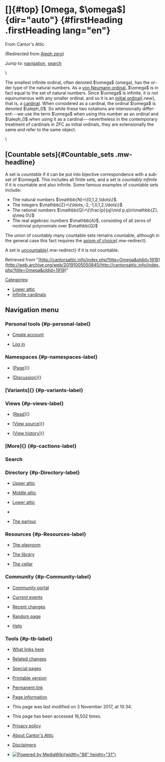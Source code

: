 <div id="mw-page-base" class="noprint">

</div>

<div id="mw-head-base" class="noprint">

</div>

<div id="content" class="mw-body" role="main">

[]{#top}
[Omega, \$\\omega\$]{dir="auto"} {#firstHeading .firstHeading lang="en"}
================================

<div id="bodyContent" class="mw-body-content">

<div id="siteSub">

From Cantor's Attic

</div>

<div id="contentSub">

(Redirected from [Aleph
zero](/web/20191005050845/http://cantorsattic.info/index.php?title=Aleph_zero&redirect=no "Aleph zero"))

</div>

<div id="jump-to-nav" class="mw-jump">

Jump to: [navigation](#mw-navigation), [search](#p-search)

</div>

<div id="mw-content-text" class="mw-content-ltr" lang="en" dir="ltr">

\

The smallest infinite ordinal, often denoted \$\\omega\$ (omega), has
the order type of the natural numbers. As a [von Neumann
ordinal](/web/20191005050845/http://cantorsattic.info/Ordinal "Ordinal"),
\$\\omega\$ is in fact equal to the set of natural numbers. Since
\$\\omega\$ is infinite, it is not equinumerous with any smaller
ordinal, and so it is an [initial
ordinal](/web/20191005050845/http://cantorsattic.info/index.php?title=Initial_ordinal&action=edit&redlink=1 "Initial ordinal (page does not exist)"){.new},
that is, a
[cardinal](/web/20191005050845/http://cantorsattic.info/Cardinal "Cardinal").
When considered as a cardinal, the ordinal \$\\omega\$ is denoted
\$\\aleph\_0\$. So while these two notations are intensionally
different---we use the term \$\\omega\$ when using this number as an
ordinal and \$\\aleph\_0\$ when using it as a cardinal---nevertheless in
the contemporary treatment of cardinals in ZFC as initial ordinals, they
are extensionally the same and refer to the same object.

\

[Countable sets]{#Countable_sets .mw-headline}
----------------------------------------------

A set is *countable* if it can be put into bijective correspondence with
a subset of \$\\omega\$. This includes all finite sets, and a set is
*countably infinite* if it is countable and also infinite. Some famous
examples of countable sets include:

-   The natural numbers \$\\mathbb{N}=\\{0,1,2,\\ldots\\}\$.
-   The integers \$\\mathbb{Z}=\\{\\ldots,-2,-1,0,1,2,\\ldots\\}\$
-   The rational numbers \$\\mathbb{Q}=\\{\\frac{p}{q}\\mid
    p,q\\in\\mathbb{Z}, q\\neq 0\\}\$
-   The real algebraic numbers \$\\mathbb{A}\$, consisting of all zeros
    of nontrivial polynomials over \$\\mathbb{Q}\$

The union of countably many countable sets remains countable, although
in the general case this fact requires the [axiom of
choice](/web/20191005050845/http://cantorsattic.info/Axiom_of_choice "Axiom of choice"){.mw-redirect}.

A set is
[uncountable](/web/20191005050845/http://cantorsattic.info/Uncountable "Uncountable"){.mw-redirect}
if it is not countable.

</div>

<div class="printfooter">

Retrieved from
"[http://cantorsattic.info/index.php?title=Omega&oldid=1919](http://web.archive.org/web/20191005050845/http://cantorsattic.info/index.php?title=Omega&oldid=1919)"

</div>

<div id="catlinks" class="catlinks">

<div id="mw-normal-catlinks" class="mw-normal-catlinks">

[Categories](/web/20191005050845/http://cantorsattic.info/Special:Categories "Special:Categories"):
-   [Lower
    attic](/web/20191005050845/http://cantorsattic.info/Category:Lower_attic "Category:Lower attic")
-   [Infinite
    cardinals](/web/20191005050845/http://cantorsattic.info/Category:Infinite_cardinals "Category:Infinite cardinals")

</div>

</div>

<div class="visualClear">

</div>

</div>

</div>

<div id="mw-navigation">

Navigation menu
---------------

<div id="mw-head">

<div id="p-personal" role="navigation"
aria-labelledby="p-personal-label">

### Personal tools {#p-personal-label}

-   <div id="pt-createaccount">

    </div>

    [Create
    account](/web/20191005050845/http://cantorsattic.info/index.php?title=Special:UserLogin&returnto=Omega&type=signup)
-   <div id="pt-login">

    </div>

    [Log
    in](/web/20191005050845/http://cantorsattic.info/index.php?title=Special:UserLogin&returnto=Omega "You are encouraged to log in; however, it is not mandatory [o]")

</div>

<div id="left-navigation">

<div id="p-namespaces" class="vectorTabs" role="navigation"
aria-labelledby="p-namespaces-label">

### Namespaces {#p-namespaces-label}

-   <div id="ca-nstab-main">

    </div>

    [[Page](/web/20191005050845/http://cantorsattic.info/Omega "View the content page [c]")]{}
-   <div id="ca-talk">

    </div>

    [[Discussion](/web/20191005050845/http://cantorsattic.info/index.php?title=Talk:Omega&action=edit&redlink=1 "Discussion about the content page [t]")]{}

</div>

<div id="p-variants" class="vectorMenu emptyPortlet" role="navigation"
aria-labelledby="p-variants-label">

### [Variants]{}[](#) {#p-variants-label}

<div class="menu">

</div>

</div>

</div>

<div id="right-navigation">

<div id="p-views" class="vectorTabs" role="navigation"
aria-labelledby="p-views-label">

### Views {#p-views-label}

-   <div id="ca-view">

    </div>

    [[Read](/web/20191005050845/http://cantorsattic.info/Omega)]{}
-   <div id="ca-viewsource">

    </div>

    [[View
    source](/web/20191005050845/http://cantorsattic.info/index.php?title=Omega&action=edit "This page is protected.
    You can view its source [e]")]{}
-   <div id="ca-history">

    </div>

    [[View
    history](/web/20191005050845/http://cantorsattic.info/index.php?title=Omega&action=history "Past revisions of this page [h]")]{}

</div>

<div id="p-cactions" class="vectorMenu emptyPortlet" role="navigation"
aria-labelledby="p-cactions-label">

### [More]{}[](#) {#p-cactions-label}

<div class="menu">

</div>

</div>

<div id="p-search" role="search">

### Search

<div id="simpleSearch">

</div>

</div>

</div>

</div>

<div id="mw-panel">

<div id="p-logo" role="banner">

[](/web/20191005050845/http://cantorsattic.info/Cantor%27s_Attic "Visit the main page")

</div>

<div id="p-Directory" class="portal" role="navigation"
aria-labelledby="p-Directory-label">

### Directory {#p-Directory-label}

<div class="body">

-   <div id="n-Upper-attic">

    </div>

    [Upper
    attic](/web/20191005050845/http://cantorsattic.info/Upper_attic)
-   <div id="n-Middle-attic">

    </div>

    [Middle
    attic](/web/20191005050845/http://cantorsattic.info/Middle_attic)
-   <div id="n-Lower-attic">

    </div>

    [Lower
    attic](/web/20191005050845/http://cantorsattic.info/Lower_attic)
-   <div id="n-">

    </div>

    [](INVALID-TITLE)
-   <div id="n-The-parlour">

    </div>

    [The parlour](/web/20191005050845/http://cantorsattic.info/Parlour)

</div>

</div>

<div id="p-Resources" class="portal" role="navigation"
aria-labelledby="p-Resources-label">

### Resources {#p-Resources-label}

<div class="body">

-   <div id="n-The-playroom">

    </div>

    [The
    playroom](/web/20191005050845/http://cantorsattic.info/Playroom)
-   <div id="n-The-library">

    </div>

    [The library](/web/20191005050845/http://cantorsattic.info/Library)
-   <div id="n-The-cellar">

    </div>

    [The cellar](/web/20191005050845/http://cantorsattic.info/Cellar)

</div>

</div>

<div id="p-Community" class="portal" role="navigation"
aria-labelledby="p-Community-label">

### Community {#p-Community-label}

<div class="body">

-   <div id="n-portal">

    </div>

    [Community
    portal](/web/20191005050845/http://cantorsattic.info/Cantor%27s_Attic:Community_portal "About the project, what you can do, where to find things")
-   <div id="n-currentevents">

    </div>

    [Current
    events](/web/20191005050845/http://cantorsattic.info/Cantor%27s_Attic:Current_events "Find background information on current events")
-   <div id="n-recentchanges">

    </div>

    [Recent
    changes](/web/20191005050845/http://cantorsattic.info/Special:RecentChanges "A list of recent changes in the wiki [r]")
-   <div id="n-randompage">

    </div>

    [Random
    page](/web/20191005050845/http://cantorsattic.info/Special:Random "Load a random page [x]")
-   <div id="n-help">

    </div>

    [Help](http://web.archive.org/web/20191005050845/https://www.mediawiki.org/wiki/Special:MyLanguage/Help:Contents "The place to find out")

</div>

</div>

<div id="p-tb" class="portal" role="navigation"
aria-labelledby="p-tb-label">

### Tools {#p-tb-label}

<div class="body">

-   <div id="t-whatlinkshere">

    </div>

    [What links
    here](/web/20191005050845/http://cantorsattic.info/Special:WhatLinksHere/Omega "A list of all wiki pages that link here [j]")
-   <div id="t-recentchangeslinked">

    </div>

    [Related
    changes](/web/20191005050845/http://cantorsattic.info/Special:RecentChangesLinked/Omega "Recent changes in pages linked from this page [k]")
-   <div id="t-specialpages">

    </div>

    [Special
    pages](/web/20191005050845/http://cantorsattic.info/Special:SpecialPages "A list of all special pages [q]")
-   <div id="t-print">

    </div>

    [Printable
    version](/web/20191005050845/http://cantorsattic.info/index.php?title=Omega&printable=yes "Printable version of this page [p]")
-   <div id="t-permalink">

    </div>

    [Permanent
    link](/web/20191005050845/http://cantorsattic.info/index.php?title=Omega&oldid=1919 "Permanent link to this revision of the page")
-   <div id="t-info">

    </div>

    [Page
    information](/web/20191005050845/http://cantorsattic.info/index.php?title=Omega&action=info)

</div>

</div>

</div>

</div>

<div id="footer" role="contentinfo">

-   <div id="footer-info-lastmod">

    </div>

    This page was last modified on 3 November 2017, at 10:34.
-   <div id="footer-info-viewcount">

    </div>

    This page has been accessed 16,502 times.

<!-- -->

-   <div id="footer-places-privacy">

    </div>

    [Privacy
    policy](/web/20191005050845/http://cantorsattic.info/Cantor%27s_Attic:Privacy_policy "Cantor's Attic:Privacy policy")
-   <div id="footer-places-about">

    </div>

    [About Cantor's
    Attic](/web/20191005050845/http://cantorsattic.info/Cantor%27s_Attic:About "Cantor's Attic:About")
-   <div id="footer-places-disclaimer">

    </div>

    [Disclaimers](/web/20191005050845/http://cantorsattic.info/Cantor%27s_Attic:General_disclaimer "Cantor's Attic:General disclaimer")

<!-- -->

-   <div id="footer-poweredbyico">

    </div>

    [![Powered by
    MediaWiki](/web/20191005050845im_/http://cantorsattic.info/resources/assets/poweredby_mediawiki_88x31.png){width="88"
    height="31"}](//web.archive.org/web/20191005050845/http://www.mediawiki.org/)

<div style="clear:both">

</div>

</div>
